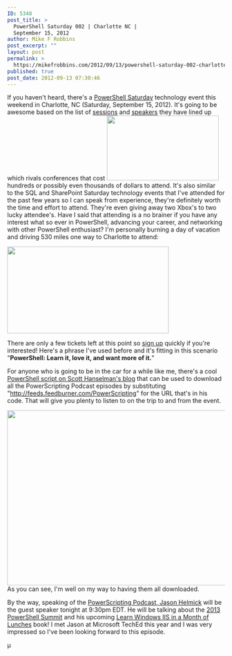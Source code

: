 ```yaml
---
ID: 5348
post_title: >
  PowerShell Saturday 002 | Charlotte NC |
  September 15, 2012
author: Mike F Robbins
post_excerpt: ""
layout: post
permalink: >
  https://mikefrobbins.com/2012/09/13/powershell-saturday-002-charlotte-nc-september-15-2012/
published: true
post_date: 2012-09-13 07:30:46
---
```

If you haven't heard, there's a <a href="http://powershellsaturday.com/002/" target="_blank">PowerShell Saturday</a> technology event this weekend in Charlotte, NC (Saturday, September 15, 2012). It's going to be awesome based on the list of <a href="http://powershellsaturday.com/002/presentations/" target="_blank">sessions</a> and <a href="http://powershellsaturday.com/002/speakers/" target="_blank">speakers</a> they have lined up which rivals conferences that cost <a href="http://powershellsaturday.com/002/" target="_blank"><img class="alignleft size-full wp-image-5349" title="pssat002" src="http://mikefrobbins.com/wp-content/uploads/2012/09/pssat002.jpg" alt="" width="259" height="150" /></a>hundreds or possibly even thousands of dollars to attend. It's also similar to the SQL and SharePoint Saturday technology events that I've attended for the past few years so I can speak from experience, they're definitely worth the time and effort to attend. They're even giving away two Xbox's to two lucky attendee's. Have I said that attending is a no brainer if you have any interest what so ever in PowerShell, advancing your career, and networking with other PowerShell enthusiast? I'm personally burning a day of vacation and driving 530 miles one way to Charlotte to attend:

<a href="http://mikefrobbins.com/wp-content/uploads/2012/09/pssat002map.jpg"><img class="alignnone size-full wp-image-5372" title="pssat002map" src="http://mikefrobbins.com/wp-content/uploads/2012/09/pssat002map.jpg" alt="" width="374" height="201" /></a>

There are only a few tickets left at this point so <a href="http://powershellsaturday.com/002/register/" target="_blank">sign up</a> quickly if you're interested! Here's a phrase I've used before and it's fitting in this scenario "<strong>PowerShell: Learn it, love it, and want more of it.</strong>"

For anyone who is going to be in the car for a while like me, there's a cool <a href="http://www.hanselman.com/blog/DownloadPodcastsWithPowershell.aspx" target="_blank">PowerShell script on Scott Hanselman's blog</a> that can be used to download all the PowerScripting Podcast episodes by substituting "http://feeds.feedburner.com/PowerScripting" for the URL that's in his code. That will give you plenty to listen to on the trip to and from the event.

<a href="http://mikefrobbins.com/wp-content/uploads/2012/09/pssat002podcast.jpg"><img class="alignleft size-full wp-image-5371" title="pssat002podcast" src="http://mikefrobbins.com/wp-content/uploads/2012/09/pssat002podcast.jpg" alt="" width="640" height="405" /></a>As you can see, I'm well on my way to having them all downloaded.

By the way, speaking of the <a href="http://powerscripting.wordpress.com/2012/09/10/up-next-jason-helmick-on-the-2013-powershell-summit-and-his-upcoming-iis-book/" target="_blank">PowerScripting Podcast, Jason Helmick</a> will be the guest speaker tonight at 9:30pm EDT. He will be talking about the <a href="http://www.powershellsummit.org/" target="_blank">2013 PowerShell Summit</a> and his upcoming <a href="http://www.manning.com/helmick/" target="_blank">Learn Windows IIS in a Month of Lunches</a> book! I met Jason at Microsoft TechEd this year and I was very impressed so I've been looking forward to this episode.

µ